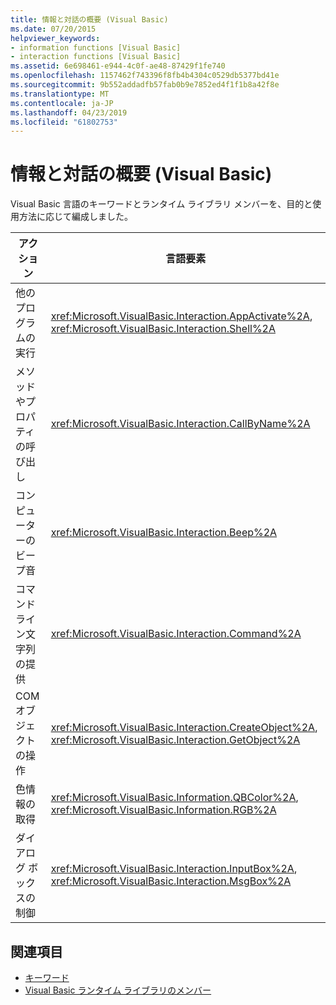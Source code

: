 ```yaml
---
title: 情報と対話の概要 (Visual Basic)
ms.date: 07/20/2015
helpviewer_keywords:
- information functions [Visual Basic]
- interaction functions [Visual Basic]
ms.assetid: 6e698461-e944-4c0f-ae48-87429f1fe740
ms.openlocfilehash: 1157462f743396f8fb4b4304c0529db5377bd41e
ms.sourcegitcommit: 9b552addadfb57fab0b9e7852ed4f1f1b8a42f8e
ms.translationtype: MT
ms.contentlocale: ja-JP
ms.lasthandoff: 04/23/2019
ms.locfileid: "61802753"
---
```

# <a name="information-and-interaction-summary-visual-basic"></a>情報と対話の概要 (Visual Basic)
Visual Basic 言語のキーワードとランタイム ライブラリ メンバーを、目的と使用方法に応じて編成しました。  
  
|アクション|言語要素|  
|------------|----------------------|  
|他のプログラムの実行|<xref:Microsoft.VisualBasic.Interaction.AppActivate%2A>, <xref:Microsoft.VisualBasic.Interaction.Shell%2A>|  
|メソッドやプロパティの呼び出し|<xref:Microsoft.VisualBasic.Interaction.CallByName%2A>|  
|コンピューターのビープ音|<xref:Microsoft.VisualBasic.Interaction.Beep%2A>|  
|コマンド ライン文字列の提供|<xref:Microsoft.VisualBasic.Interaction.Command%2A>|  
|COM オブジェクトの操作|<xref:Microsoft.VisualBasic.Interaction.CreateObject%2A>, <xref:Microsoft.VisualBasic.Interaction.GetObject%2A>|  
|色情報の取得|<xref:Microsoft.VisualBasic.Information.QBColor%2A>, <xref:Microsoft.VisualBasic.Information.RGB%2A>|  
|ダイアログ ボックスの制御|<xref:Microsoft.VisualBasic.Interaction.InputBox%2A>, <xref:Microsoft.VisualBasic.Interaction.MsgBox%2A>|  
  
## <a name="see-also"></a>関連項目

- [キーワード](../../../visual-basic/language-reference/keywords/index.md)
- [Visual Basic ランタイム ライブラリのメンバー](../../../visual-basic/language-reference/runtime-library-members.md)
